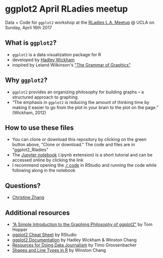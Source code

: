 # ggplot2 April RLadies meetup

Data + Code for `ggplot2` workshop at the [RLadies L.A. Meetup](https://www.meetup.com/rladies-la/events/238699893/) @ UCLA on Sunday, April 16th 2017

## What is `ggplot2`?

* `ggplot2` is a data visualization package for R
* developed by [Hadley Wickham](https://twitter.com/hadleywickham)
* inspired by Leland Wilkinson's ["The Grammar of Graphics"](https://www.amazon.com/Grammar-Graphics-Statistics-Computing/dp/0387245448)

## Why `ggplot2`?

* `ggplot2` provides an organizing philosophy for building graphs – a structured approach to graphing
* “The emphasis in `ggplot2` is reducing the amount of thinking time by making it easier to go from the plot in your brain to the plot on the page.” (Wickham, 2012)

## How to use these files

* You can clone or download this repository by clicking on the green button above, "Clone or download." The code and files are in "ggplot2_Rladies"
* The [Jupyter notebook](https://github.com/rladies/losangeles_20170416_ggplot2/blob/master/ggplot2_Rladies/grammar%20of%20graphics.ipynb) (.ipynb extension) is a short tutorial and can be accessed online by clicking the link
* I recommend opening the [.r code](https://github.com/rladies/losangeles_20170416_ggplot2/blob/master/ggplot2_Rladies/grammar%2Bof%2Bgraphics.r) in RStudio and running the code while following along in the notebook

## Questions?

* [Christine Zhang](https://twitter.com/christinezhang)

## Additional resources

* [“A Simple Introduction to the Graphing Philosophy of ggplot2”](https://tomhopper.me/2014/03/28/a-simple-introduction-to-the-graphing-philosophy-of-ggplot2/) by Tom Hopper
* [ggplot2 Cheat Sheet](https://www.rstudio.com/wp-content/uploads/2015/03/ggplot2-cheatsheet.pdf) by RStudio
* [ggplot2 Documentation](http://docs.ggplot2.org/current/) by Hadley Wickham & Winston Chang
* [Resources for Doing Data Journalism](http://rddj.info/) by Timo Grossenbacher
* [Shapes and Line Types in R](http://www.cookbook-r.com/Graphs/Shapes_and_line_types/) by Winston Chang
